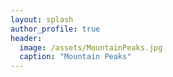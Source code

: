 ```yaml
---
layout: splash
author_profile: true
header:
  image: /assets/MountainPeaks.jpg
  caption: "Mountain Peaks"
---
```

